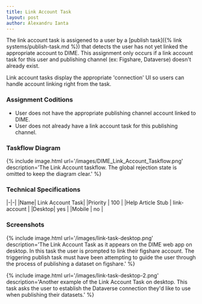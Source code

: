 ```yaml
---
title: Link Account Task
layout: post
author: Alexandru Ianta
---
```


The link account task is assigened to a user by a [publish task]({% link systems/publish-task.md %}) that detects the user has not yet linked the appropriate account to DIME. This assignment only occurs if a link account task for this user and publishing channel (ex: Figshare, Dataverse) doesn't already exist.

Link account tasks display the appropriate 'connection' UI so users can handle account linking right from the task.

### Assignment Coditions
* User does not have the appropriate publishing channel account linked to DIME.
* User does not already have a link account task for this publishing channel.

### Taskflow Diagram
{% include image.html url='/images/DIME_Link_Account_Taskflow.png' description='The Link Account taskflow. The global rejection state is omitted to keep the diagram clear.' %}


### Technical Specifications

|-|-|
|Name| Link Account Task|
|Priority | 100 |
|Help Article Stub | link-account |
|Desktop| yes |
|Mobile | no |

### Screenshots

{% include image.html url='/images/link-task-desktop.png' description='The Link Account Task as it appears on the DIME web app on desktop. In this task the user is prompted to link their figshare account. The triggering publish task must have been attempting to guide the user through the process of publishing a dataset on figshare.' %}

{% include image.html url='/images/link-task-desktop-2.png' description='Another example of the Link Account Task on desktop. This task asks the user to establish the Dataverse connection they\'d like to use when publishing their datasets.' %}